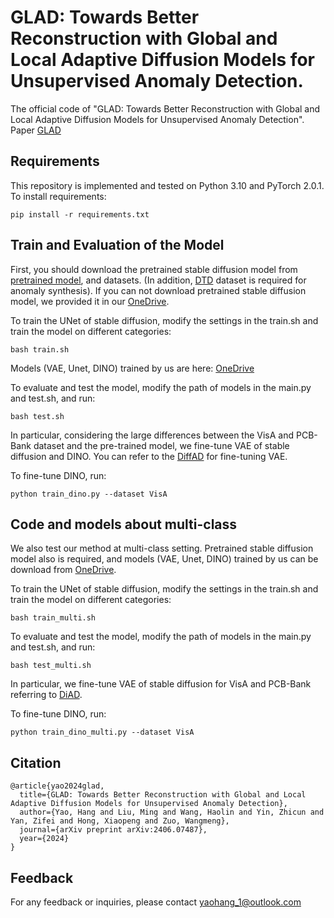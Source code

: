 # GLAD: Towards Better Reconstruction with Global and Local Adaptive Diffusion Models for Unsupervised Anomaly Detection.
The official code of "GLAD: Towards Better Reconstruction with Global and Local Adaptive Diffusion Models for Unsupervised Anomaly Detection".
Paper [GLAD](https://arxiv.org/abs/2406.07487)



## Requirements
This repository is implemented and tested on Python 3.10 and PyTorch 2.0.1.
To install requirements:

```setup
pip install -r requirements.txt
```

## Train and Evaluation of the Model
First, you should download the pretrained stable diffusion model from [pretrained model](https://huggingface.co/CompVis/stable-diffusion-v1-4), and datasets. (In addition, [DTD](https://www.robots.ox.ac.uk/~vgg/data/dtd/) dataset is required for anomaly synthesis). If you can not download pretrained stable diffusion model, we provided it in our [OneDrive](https://stuhiteducn-my.sharepoint.com/:f:/g/personal/23b903042_stu_hit_edu_cn/Etg1bdDSnOZBt7AydlkCzMUBYKxgmM_9tB-g5M70PJhAVQ).

To train the UNet of stable diffusion, modify the settings in the train.sh and train the model on different categories:

```train
bash train.sh
```
Models (VAE, Unet, DINO) trained by us are here: [OneDrive](https://stuhiteducn-my.sharepoint.com/:f:/g/personal/23b903042_stu_hit_edu_cn/Etg1bdDSnOZBt7AydlkCzMUBYKxgmM_9tB-g5M70PJhAVQ)

To evaluate and test the model, modify the path of models in the main.py and test.sh, and run:

```test
bash test.sh
```

In particular, considering the large differences between the VisA and PCB-Bank dataset and the pre-trained model, we fine-tune VAE of stable diffusion and DINO.
You can refer to the [DiffAD](https://github.com/Loco-Roco/DiffAD) for fine-tuning VAE. 

To fine-tune DINO, run:

```fine-tune DINO
python train_dino.py --dataset VisA
```

## Code and models about multi-class
We also test our method at multi-class setting. Pretrained stable diffusion model also is required,  and models (VAE, Unet, DINO) trained by us can be download from [OneDrive](https://stuhiteducn-my.sharepoint.com/:f:/g/personal/23b903042_stu_hit_edu_cn/Etg1bdDSnOZBt7AydlkCzMUBYKxgmM_9tB-g5M70PJhAVQ).

To train the UNet of stable diffusion, modify the settings in the train.sh and train the model on different categories:

```train
bash train_multi.sh
```

To evaluate and test the model, modify the path of models in the main.py and test.sh, and run:

```test
bash test_multi.sh
```
In particular, we fine-tune VAE of stable diffusion for VisA and PCB-Bank referring to [DiAD](https://github.com/lewandofskee/DiAD).

To fine-tune DINO, run:

```fine-tune DINO
python train_dino_multi.py --dataset VisA
```

## Citation

```
@article{yao2024glad,
  title={GLAD: Towards Better Reconstruction with Global and Local Adaptive Diffusion Models for Unsupervised Anomaly Detection},
  author={Yao, Hang and Liu, Ming and Wang, Haolin and Yin, Zhicun and Yan, Zifei and Hong, Xiaopeng and Zuo, Wangmeng},
  journal={arXiv preprint arXiv:2406.07487},
  year={2024}
}
```

## Feedback

For any feedback or inquiries, please contact yaohang_1@outlook.com

